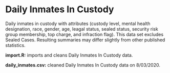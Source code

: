 # Daily Inmates In Custody

Daily inmates in custody with attributes (custody level, mental health designation, race, gender, age, leagal status, sealed status, security risk group membership, top charge, and infraction flag). This data set excludes Sealed Cases. Resulting summaries may differ slightly from other published statistics.

**import.R:** imports and cleans Daily Inmates In Custody data.

**daily_inmates.csv:** cleaned Daily Inmates In Custody data on 8/03/2020.
